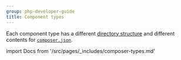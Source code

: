 ```yaml
---
group: php-developer-guide
title: Component types
---
```


Each component type has a different [directory structure][directory-structure] and different contents for [`composer.json`][composer].

import Docs from '/src/pages/_includes/composer-types.md'

<Docs />

[directory-structure]: ../build/component-file-structure.md
[composer]: ../build/composer-integration.md
[component-file-structure]: ../prepare/component-file-structure.md
